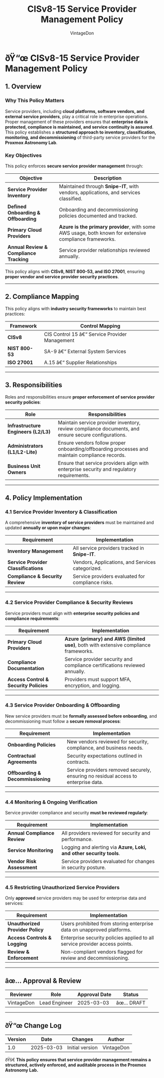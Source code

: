 ﻿---
title: "CISv8-15 Service Provider Management Policy"
description: "Defines the service provider management policy for the Proxmox Astronomy Lab, ensuring all vendors, cloud providers, and service platforms are inventoried, monitored, and decommissioned securely."
author: "VintageDon"
tags: ["CISv8", "Service Provider Management", "Third-Party Security", "Compliance", "Vendor Management"]
category: "Compliance"
kb_type: "Policy Document"
version: "1.0"
status: "Draft"
last_updated: "2025-03-03"
---

# **ðŸ“œ CISv8-15 Service Provider Management Policy**

## **1. Overview**

### **Why This Policy Matters**

Service providers, including **cloud platforms, software vendors, and external service providers**, play a critical role in enterprise operations. Proper management of these providers ensures that **enterprise data is protected, compliance is maintained, and service continuity is assured**. This policy establishes a **structured approach to inventory, classification, monitoring, and decommissioning** of third-party service providers for the **Proxmox Astronomy Lab**.

### **Key Objectives**

This policy enforces **secure service provider management** through:

| **Objective** | **Description** |
|--------------|----------------|
| **Service Provider Inventory** | Maintained through **Snipe-IT**, with vendors, applications, and services classified. |
| **Defined Onboarding & Offboarding** | Onboarding and decommissioning policies documented and tracked. |
| **Primary Cloud Providers** | **Azure is the primary provider**, with some AWS usage, both known for extensive compliance frameworks. |
| **Annual Review & Compliance Tracking** | Service provider relationships reviewed annually. |

This policy aligns with **CISv8, NIST 800-53, and ISO 27001**, ensuring **proper vendor and service provider security practices**.

---

## **2. Compliance Mapping**

This policy aligns with **industry security frameworks** to maintain best practices:

| **Framework** | **Control Mapping** |
|--------------|------------------|
| **CISv8** | CIS Control 15 â€“ Service Provider Management |
| **NIST 800-53** | SA-9 â€“ External System Services |
| **ISO 27001** | A.15 â€“ Supplier Relationships |

---

## **3. Responsibilities**

Roles and responsibilities ensure **proper enforcement of service provider security policies**:

| **Role** | **Responsibilities** |
|---------|----------------------|
| **Infrastructure Engineers (L2/L3)** | Maintain service provider inventory, review compliance documents, and ensure secure configurations. |
| **Administrators (L1/L2-Lite)** | Ensure vendors follow proper onboarding/offboarding processes and maintain compliance records. |
| **Business Unit Owners** | Ensure that service providers align with enterprise security and regulatory requirements. |

---

## **4. Policy Implementation**

### **4.1 Service Provider Inventory & Classification**

A comprehensive **inventory of service providers** must be maintained and updated **annually or upon major changes**:

| **Requirement** | **Implementation** |
|--------------|------------------|
| **Inventory Management** | All service providers tracked in **Snipe-IT**. |
| **Service Provider Classifications** | Vendors, Applications, and Services categorized. |
| **Compliance & Security Review** | Service providers evaluated for compliance risks. |

---

### **4.2 Service Provider Compliance & Security Reviews**

Service providers must align with **enterprise security policies and compliance requirements**:

| **Requirement** | **Implementation** |
|--------------|------------------|
| **Primary Cloud Providers** | **Azure (primary) and AWS (limited use)**, both with extensive compliance frameworks. |
| **Compliance Documentation** | Service provider security and compliance certifications reviewed annually. |
| **Access Control & Security Policies** | Providers must support MFA, encryption, and logging. |

---

### **4.3 Service Provider Onboarding & Offboarding**

New service providers must be **formally assessed before onboarding**, and decommissioning must follow a **secure removal process**:

| **Requirement** | **Implementation** |
|--------------|------------------|
| **Onboarding Policies** | New vendors reviewed for security, compliance, and business needs. |
| **Contractual Agreements** | Security expectations outlined in contracts. |
| **Offboarding & Decommissioning** | Service providers removed securely, ensuring no residual access to enterprise data. |

---

### **4.4 Monitoring & Ongoing Verification**

Service provider compliance and security **must be reviewed regularly**:

| **Requirement** | **Implementation** |
|--------------|------------------|
| **Annual Compliance Review** | All providers reviewed for security and performance. |
| **Service Monitoring** | Logging and alerting via **Azure, Loki, and other security tools**. |
| **Vendor Risk Assessment** | Service providers evaluated for changes in security posture. |

---

### **4.5 Restricting Unauthorized Service Providers**

Only **approved** service providers may be used for enterprise data and services:

| **Requirement** | **Implementation** |
|--------------|------------------|
| **Unauthorized Provider Policy** | Users prohibited from storing enterprise data on unapproved platforms. |
| **Access Controls & Logging** | Enterprise security policies applied to all service provider access points. |
| **Review & Enforcement** | Non-compliant vendors flagged for review and decommissioning. |

---

## **âœ… Approval & Review**  

| **Reviewer** | **Role** | **Approval Date** | **Status** |
|-------------|---------|------------------|------------|
| VintageDon | Lead Engineer | 2025-03-03 | âœ… DRAFT |  

---

## **ðŸ“œ Change Log**  

| **Version** | **Date** | **Changes** | **Author** |
|------------|---------|-------------|------------|
| 1.0 | 2025-03-03 | Initial version | VintageDon |

ðŸš€ **This policy ensures that service provider management remains a structured, actively enforced, and auditable process in the Proxmox Astronomy Lab.**

